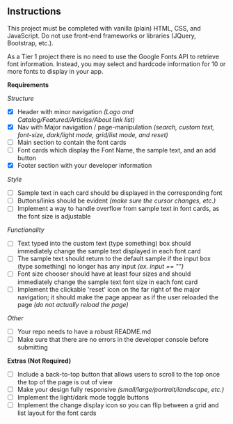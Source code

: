 ## Instructions ##

This project must be completed with vanilla (plain) HTML, CSS, and JavaScript. Do not use front-end frameworks or libraries (JQuery, Bootstrap, etc.).

As a Tier 1 project there is no need to use the Google Fonts API to retrieve font information. Instead, you may select and hardcode information for 10 or more fonts to display in your app.


**Requirements**

*Structure*
- [x] Header with minor navigation *(Logo and Catalog/Featured/Articles/About link list)*
- [x] Nav with Major navigation / page-manipulation *(search, custom text, font-size, dark/light mode, grid/list mode, and reset)*
- [ ] Main section to contain the font cards
- [ ] Font cards which display the Font Name, the sample text, and an add button
- [x] Footer section with your developer information

*Style*
- [ ] Sample text in each card should be displayed in the corresponding font
- [ ] Buttons/links should be evident *(make sure the cursor changes, etc.)*
- [ ] Implement a way to handle overflow from sample text in font cards, as the font size is adjustable

*Functionality*
- [ ] Text typed into the custom text (type something) box should immediately change the sample text displayed in each font card
- [ ] The sample text should return to the default sample if the input box (type something) no longer has any input *(ex. input == "")*
- [ ] Font size chooser should have at least four sizes and should immediately change the sample text font size in each font card
- [ ] Implement the clickable 'reset' icon on the far right of the major navigation; it should make the page appear as if the user reloaded the page *(do not actually reload the page)*

*Other*
- [ ] Your repo needs to have a robust README.md
- [ ] Make sure that there are no errors in the developer console before submitting

**Extras (Not Required)**

- [ ] Include a back-to-top button that allows users to scroll to the top once the top of the page is out of view
- [ ] Make your design fully responsive *(small/large/portrait/landscape, etc.)*
- [ ] Implement the light/dark mode toggle buttons
- [ ] Implement the change display icon so you can flip between a grid and list layout for the font cards
